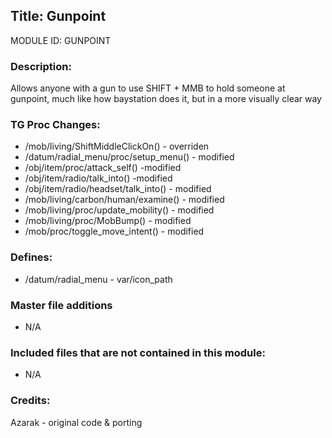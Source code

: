 ## Title: Gunpoint

MODULE ID: GUNPOINT

### Description:

Allows anyone with a gun to use SHIFT + MMB to hold someone at gunpoint, much like how baystation does it, but in a more visually clear way

### TG Proc Changes:

- /mob/living/ShiftMiddleClickOn() - overriden
- /datum/radial_menu/proc/setup_menu() - modified
- /obj/item/proc/attack_self() -modified
- /obj/item/radio/talk_into() -modified
- /obj/item/radio/headset/talk_into() - modified
- /mob/living/carbon/human/examine() - modified
- /mob/living/proc/update_mobility() - modified
- /mob/living/proc/MobBump() - modified
- /mob/proc/toggle_move_intent() - modified

### Defines:

- /datum/radial_menu - var/icon_path

### Master file additions

- N/A

### Included files that are not contained in this module:

- N/A

### Credits:
Azarak - original code & porting
